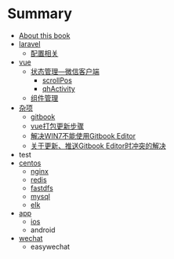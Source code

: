 # Summary

* [About this book](README.md)
* [laravel](laravel.md)
  * [配置相关](laravel/pei-zhi-xiang-guan.md)
* [vue](vue.md)
  * [状态管理—微信客户端](vue/zhuang-tai-guan-li.md)
    * [scrollPos](vue/zhuang-tai-guan-li/scrollpos.md)
    * [qhActivity](vue/zhuang-tai-guan-li/qhactivity.md)
  * [组件管理](vue/zu-jian-guan-li.md)
* [杂项](za-xiang.md)
  * [gitbook](za-xiang/gitbook.md)
  * [vue打包更新步骤](za-xiang/vueda-bao-geng-xin.md)
  * [解决WIN7不能使用Gitbook Editor](za-xiang/shi-yong-gitbook-editor-de-zhu-yi-shi-xiang.md)
  * [关于更新、推送Gitbook Editor时冲突的解决](guan-yu-geng-xin-3001-tui-song-gitbook-editor-shi-chong-tu-de-jie-jue.md)
* test
* [centos](centos.md)
  * [nginx](centos/nginx.md)
  * [redis](centos/redis.md)
  * [fastdfs](centos/fastdfs.md)
  * [mysql](centos/mysql.md)
  * [elk](centos/elk.md)
* [app](app.md)
  * [ios](app/ios.md)
  * android
* [wechat](wechat.md)
  * easywechat
